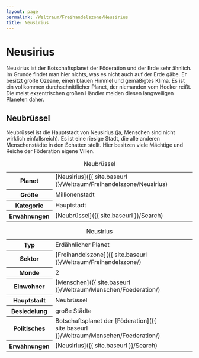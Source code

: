 ```yaml
---
layout: page
permalink: /Weltraum/Freihandelszone/Neusirius
title: Neusirius
---
```



# Neusirius


Neusirius ist der Botschaftsplanet der Föderation und der Erde sehr ähnlich. Im Grunde findet man hier nichts, was es nicht auch auf der Erde gäbe. Er besitzt große Ozeane, einen blauen Himmel und gemäßigtes Klima. Es ist ein vollkommen durchschnittlicher Planet, der niemanden vom Hocker reißt. Die meist exzentrischen großen Händler meiden diesen langweiligen Planeten daher.

## Neubrüssel

Neubrüssel ist die Hauptstadt von Neusirius (ja, Menschen sind nicht wirklich einfallsreich). Es ist eine riesige Stadt, die alle anderen Menschenstädte in den Schatten stellt. Hier besitzen viele Mächtige und Reiche der Föderation eigene Villen.

<table data-type="stadt">
<caption>Neubrüssel</caption>
<tbody>
<tr><th>Planet</th><td>[Neusirius]({{ site.baseurl }}/Weltraum/Freihandelszone/Neusirius)</td></tr>
<tr><th>Größe</th><td>Millionenstadt</td></tr>
<tr><th>Kategorie</th><td>Hauptstadt</td></tr>
<tr><th>Erwähnungen</th><td>[Neubrüssel]({{ site.baseurl }}/Search)</td></tr>
</tbody>
</table>

<aside>
<table data-type="planet">
<caption>Neusirius</caption>
<tbody>
<tr><th>Typ</th><td>Erdähnlicher Planet</td></tr>
<tr><th>Sektor</th><td>[Freihandelszone]({{ site.baseurl }}/Weltraum/Freihandelszone/)</td></tr>
<tr><th>Monde</th><td>2</td></tr>
<tr><th>Einwohner</th><td>[Menschen]({{ site.baseurl }}/Weltraum/Menschen/Foederation/)</td></tr>
<tr><th>Hauptstadt</th><td>Neubrüssel</td></tr>
<tr><th>Besiedelung</th><td>große Städte</td></tr>
<tr><th>Politisches</th><td>Botschaftsplanet der [Föderation]({{ site.baseurl }}/Weltraum/Menschen/Foederation/)</td></tr>
<tr><th>Erwähnungen</th><td>[Neusirius]({{ site.baseurl }}/Search)</td></tr>
</tbody>
</table>

</aside>

